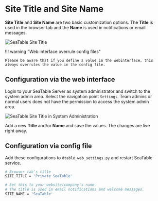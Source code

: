 # Site Title and Site Name

**Site Title** and **Site Name** are two basic customization options. The **Title** is used in the browser tab and the **Name** is used in notifications or email messages.

![SeaTable Site Title](/images/seatable_site_title.png)

!!! warning "Web interface overrule config files"

    Please be aware that if you define a value in the webinterface, this always overrules the value in the config file.

## Configuration via the web interface

Login to your SeaTable Server as system administrator and switch to the system admin area. Select the navigation point `Settings`. Team admins or normal users does not have the permission to access the system admin area.

![SeaTable Site Title in System Administration](/images/seatable_site_title2.png)

Add a new **Title** and/or **Name** and save the values. The changes are live right away.

## Configuration via config file

Add these configurations to `dtable_web_settings.py` and restart SeaTable service.

```bash
# Browser tab's title
SITE_TITLE = 'Private SeaTable'

# Set this to your website/company's name.
# The title is used in email notifications and welcome messages.
SITE_NAME = 'SeaTable'
```
